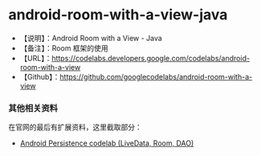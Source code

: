 # android-room-with-a-view-java

- 【说明】：Android Room with a View - Java
- 【备注】：Room 框架的使用
- 【URL】：https://codelabs.developers.google.com/codelabs/android-room-with-a-view
- 【Github】：https://github.com/googlecodelabs/android-room-with-a-view

### 其他相关资料

在官网的最后有扩展资料，这里截取部分：

- [Android Persistence codelab (LiveData, Room, DAO)](https://codelabs.developers.google.com/codelabs/android-persistence)

